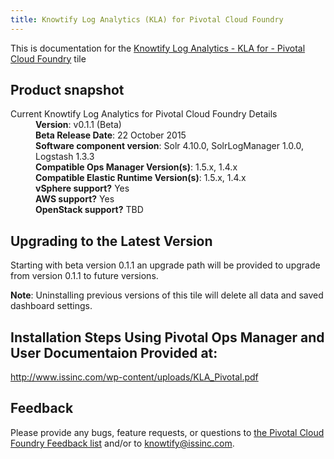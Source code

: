 ```yaml
---
title: Knowtify Log Analytics (KLA) for Pivotal Cloud Foundry
---
```


This is documentation for the [Knowtify Log Analytics - KLA for - Pivotal Cloud Foundry](https://network.pivotal.io/products/p-knowtify) tile

## Product snapshot

<dl>
<dt>Current Knowtify Log Analytics for Pivotal Cloud Foundry Details</dt>
<dd><strong>Version</strong>: v0.1.1 (Beta) </dd>
<dd><strong>Beta Release Date</strong>: 22 October 2015</dd>
<dd><strong>Software component version</strong>: Solr 4.10.0, SolrLogManager 1.0.0, Logstash 1.3.3 </dd>
<dd><strong>Compatible Ops Manager Version(s)</strong>: 1.5.x, 1.4.x</dd>
<dd><strong>Compatible Elastic Runtime Version(s)</strong>: 1.5.x, 1.4.x</dd>
<dd><strong>vSphere support?</strong> Yes</dd>
<dd><strong>AWS support?</strong> Yes</dd>
<dd><strong>OpenStack support?</strong> TBD </dd>
</dl>

## Upgrading to the Latest Version

Starting with beta version 0.1.1 an upgrade path will be provided  to upgrade from version 0.1.1 to future versions. 

<p class="note"><strong>Note</strong>: Uninstalling previous versions of this tile will delete all data and saved dashboard settings.</p>

## Installation Steps Using Pivotal Ops Manager and User Documentaion Provided at:

   http://www.issinc.com/wp-content/uploads/KLA_Pivotal.pdf 

## Feedback

Please provide any bugs, feature requests, or questions to [the Pivotal Cloud Foundry Feedback list](mailto:pivotal-cf-feedback@pivotal.io) and/or to knowtify@issinc.com.

